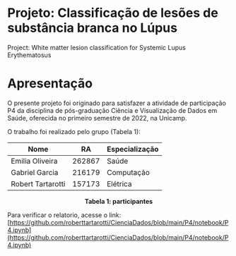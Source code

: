
# Projeto: Classificação de lesões de substância branca no Lúpus

Project: White matter lesion classification for Systemic Lupus Erythematosus

# Apresentação

O presente projeto foi originado para satisfazer a atividade de participação P4 da disciplina de pós-graduação Ciência e Visualização de Dados em Saúde, oferecida no primeiro semestre de 2022, na Unicamp.


O trabalho foi realizado pelo grupo (Tabela 1):

Nome                | RA      | Especialização
--------------------|---------|---------------
Emilia Oliveira     | 262867  | Saúde
Gabriel Garcia      | 216179  | Computação
Robert Tartarotti   | 157173  | Elétrica

<center><b>Tabela 1: participantes</b></center>

Para verificar o relatorio, acesse o link: [https://github.com/roberttartarotti/CienciaDados/blob/main/P4/notebook/P4.ipynb](https://github.com/roberttartarotti/CienciaDados/blob/main/P4/notebook/P4.ipynb)
